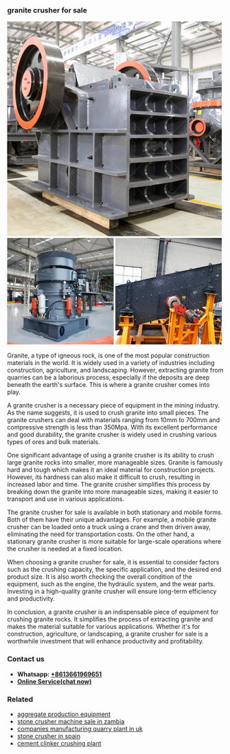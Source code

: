 <h3>granite crusher for sale</h3><img src='1704791581.jpg' alt=''><p>Granite, a type of igneous rock, is one of the most popular construction materials in the world. It is widely used in a variety of industries including construction, agriculture, and landscaping. However, extracting granite from quarries can be a laborious process, especially if the deposits are deep beneath the earth's surface. This is where a granite crusher comes into play.</p><p>A granite crusher is a necessary piece of equipment in the mining industry. As the name suggests, it is used to crush granite into small pieces. The granite crushers can deal with materials ranging from 10mm to 700mm and compressive strength is less than 350Mpa. With its excellent performance and good durability, the granite crusher is widely used in crushing various types of ores and bulk materials.</p><p>One significant advantage of using a granite crusher is its ability to crush large granite rocks into smaller, more manageable sizes. Granite is famously hard and tough which makes it an ideal material for construction projects. However, its hardness can also make it difficult to crush, resulting in increased labor and time. The granite crusher simplifies this process by breaking down the granite into more manageable sizes, making it easier to transport and use in various applications.</p><p>The granite crusher for sale is available in both stationary and mobile forms. Both of them have their unique advantages. For example, a mobile granite crusher can be loaded onto a truck using a crane and then driven away, eliminating the need for transportation costs. On the other hand, a stationary granite crusher is more suitable for large-scale operations where the crusher is needed at a fixed location.</p><p>When choosing a granite crusher for sale, it is essential to consider factors such as the crushing capacity, the specific application, and the desired end product size. It is also worth checking the overall condition of the equipment, such as the engine, the hydraulic system, and the wear parts. Investing in a high-quality granite crusher will ensure long-term efficiency and productivity.</p><p>In conclusion, a granite crusher is an indispensable piece of equipment for crushing granite rocks. It simplifies the process of extracting granite and makes the material suitable for various applications. Whether it's for construction, agriculture, or landscaping, a granite crusher for sale is a worthwhile investment that will enhance productivity and profitability.</p><h3>Contact us</h3><ul><li><strong>Whatsapp:&nbsp;<a href="https://wa.me/8613661969651">+8613661969651</a></strong></li><li><a href="https://swt.shibang-china.com/?git&amp;zhl&amp;granite crusher for sale"><strong>Online Service(chat now)</strong></a></li></ul><h3>Related</h3><ul><li><a href='aggregate production equipment.md'>aggregate production equipment</a></li><li><a href='stone crusher machine sale in zambia.md'>stone crusher machine sale in zambia</a></li><li><a href='companies manufacturing quarry plant in uk.md'>companies manufacturing quarry plant in uk</a></li><li><a href='stone crusher in spain.md'>stone crusher in spain</a></li><li><a href='cement clinker crushing plant.md'>cement clinker crushing plant</a></li></ul>
